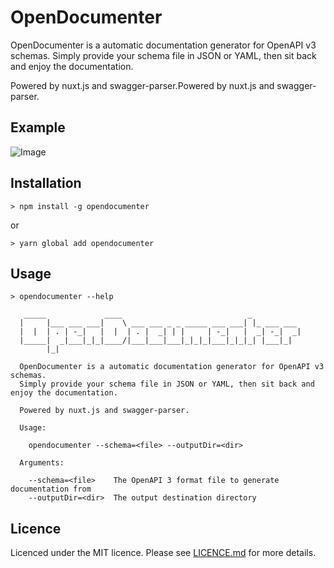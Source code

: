 # OpenDocumenter
OpenDocumenter is a automatic documentation generator for OpenAPI v3 schemas. Simply provide your schema file in JSON or YAML, then sit back and enjoy the documentation.

Powered by nuxt.js and swagger-parser.Powered by nuxt.js and swagger-parser.

## Example
![Image](https://raw.githubusercontent.com/ouropencode/opendocumenter/master/res/example.png)

## Installation

```
> npm install -g opendocumenter
```
or
```
> yarn global add opendocumenter
```

## Usage
```
> opendocumenter --help

   _____             ____                            _
  |     |___ ___ ___|    \ ___ ___ _ _ _____ ___ ___| |_ ___ ___
  |  |  | . | -_|   |  |  | . |  _| | |     | -_|   |  _| -_|  _|
  |_____|  _|___|_|_|____/|___|___|___|_|_|_|___|_|_|_| |___|_|
        |_|                                                                      

  OpenDocumenter is a automatic documentation generator for OpenAPI v3 schemas.
  Simply provide your schema file in JSON or YAML, then sit back and enjoy the documentation.

  Powered by nuxt.js and swagger-parser.

  Usage:

    opendocumenter --schema=<file> --outputDir=<dir>

  Arguments:

    --schema=<file>    The OpenAPI 3 format file to generate documentation from
    --outputDir=<dir>  The output destination directory
```

## Licence
Licenced under the MIT licence. Please see [LICENCE.md](LICENCE.md) for more details.
